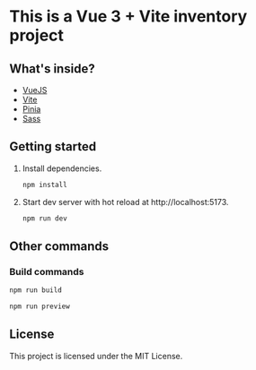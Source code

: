 # This is a Vue 3 + Vite inventory project

## What's inside?

- [VueJS](https://vuejs.org)
- [Vite](https://vitejs.dev)
- [Pinia](https://pinia.vuejs.org)
- [Sass](https://sass-lang.com)

## Getting started

1. Install dependencies.
   ```bash
   npm install
   ```

2. Start dev server with hot reload at http://localhost:5173.
   ```bash
   npm run dev
   ```

## Other commands

### Build commands

```bash
npm run build
```

```bash
npm run preview
```

## License

This project is licensed under the MIT License.
